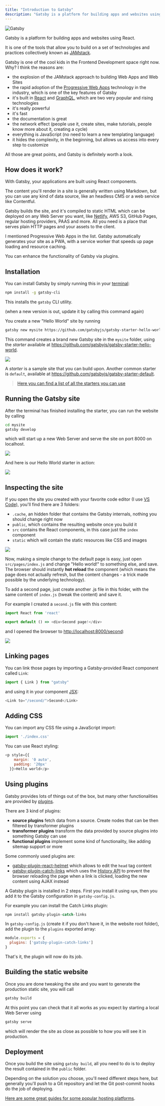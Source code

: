 ```yaml
---
title: "Introduction to Gatsby"
description: "Gatsby is a platform for building apps and websites using React"
---
```


![Gatsby](banner.png)

Gatsby is a platform for building apps and websites using React.

It is one of the tools that allow you to build on a set of technologies and practices collectively known as [JAMstack](https://flaviocopes.com/jamstack/).

Gatsby is one of the cool kids in the Frontend Development space right now. Why? I think the reasons are:

- the explosion of the JAMstack approach to building Web Apps and Web Sites
- the rapid adoption of the [Progressive Web Apps](https://flaviocopes.com/progressive-web-apps/) technology in the industry, which is one of the key features of Gatsby
- it's built in [React](https://flaviocopes.com/react/) and [GraphQL](https://flaviocopes.com/graphql/), which are two very popular and rising technologies
- it's really powerful
- it's fast
- the documentation is great
- the network effect (people use it, create sites, make tutorials, people know more about it, creating a cycle)
- everything is JavaScript (no need to learn a new templating language)
- it hides the complexity, in the beginning, but allows us access into every step to customize

All those are great points, and Gatsby is definitely worth a look.

## How does it work?

With Gatsby, your applications are built using React components.

The content you'll render in a site is generally written using Markdown, but you can use any kind of data source, like an headless CMS or a web service like Contentful.

Gatsby builds the site, and it's compiled to static HTML which can be deployed on any Web Server you want, like [Netlify](https://flaviocopes.com/netlify/), AWS S3, GitHub Pages, regular hosting providers, PAAS and more. All you need is a place that serves plain HTTP pages and your assets to the client.

I mentioned Progressive Web Apps in the list. Gatsby automatically generates your site as a PWA, with a service worker that speeds up page loading and resource caching.

You can enhance the functionality of Gatsby via plugins.

## Installation

You can install Gatsby by simply running this in your [terminal](https://flaviocopes.com/macos-terminal/):

```sh
npm install -g gatsby-cli
```

This installs the `gatsby` CLI utility.

(when a new version is out, update it by calling this command again)

You create a new "Hello World" site by running

```sh
gatsby new mysite https://github.com/gatsbyjs/gatsby-starter-hello-world
```

This command creates a brand new Gatsby site in the `mysite` folder, using the *starter* available at <https://github.com/gatsbyjs/gatsby-starter-hello-world>.

![](1.png)

A *starter* is a sample site that you can build upon. Another common starter is `default`, available at <https://github.com/gatsbyjs/gatsby-starter-default>.

> [Here you can find a list of all the starters you can use](https://www.gatsbyjs.org/docs/gatsby-starters/)

## Running the Gatsby site

After the terminal has finished installing the starter, you can run the website by calling

```sh
cd mysite
gatsby develop
```

which will start up a new Web Server and serve the site on port 8000 on localhost.

![](2.png)

And here is our Hello World starter in action:

![](3.png)

## Inspecting the site

If you open the site you created with your favorite code editor (I use [VS Code](https://flaviocopes.com/vscode/)), you'll find there are 3 folders:

- `.cache`, an hidden folder that contains the Gatsby internals, nothing you should change right now
- `public`, which contains the resulting website once you build it
- `src` contains the React components, in this case just the `index` component
- `static` which will contain the static resources like CSS and images

![](4.png)

Now, making a simple change to the default page is easy, just open `src/pages/index.js` and change "Hello world!" to something else, and save. The browser should instantly **hot reload** the component (which means the page does not actually refresh, but the content changes - a trick made possible by the underlying technology).

To add a second page, just create another .js file in this folder, with the same content of `index.js` (tweak the content) and save it.

For example I created a `second.js` file with this content:

```js
import React from 'react'

export default () => <div>Second page!</div>
```

and I opened the browser to <http://localhost:8000/second>:

![](5.png)

## Linking pages

You can link those pages by importing a Gatsby-provided React component called `Link`:

```js
import { Link } from "gatsby"
```

and using it in your component [JSX](https://flaviocopes.com/jsx/):

```js
<Link to="/second/">Second</Link>
```

## Adding CSS

You can import any CSS file using a JavaScript import:

```js
import './index.css'
```

You can use React styling:

```js
<p style={{
    margin: '0 auto',
    padding: '20px'
  }}>Hello world</p>
```

## Using plugins

Gatsby provides lots of things out of the box, but many other functionalities are provided by [plugins](https://www.gatsbyjs.org/plugins/).

There are 3 kind of plugins:

- **source plugins** fetch data from a source. Create nodes that can be then filtered by transformer plugins
- **transformer plugins** transform the data provided by source plugins into something Gatsby can use
- **functional plugins** implement some kind of functionality, like adding sitemap support or more

Some commonly used plugins are:

- [gatsby-plugin-react-helmet](https://www.gatsbyjs.org/packages/gatsby-plugin-react-helmet/) which allows to edit the `head` tag content
- [gatsby-plugin-catch-links](https://www.gatsbyjs.org/packages/gatsby-plugin-catch-links/) which uses the [History API](https://flaviocopes.com/history-api/) to prevent the browser reloading the page when a link is clicked, loading the new content using AJAX instead

A Gatsby plugin is installed in 2 steps. First you install it using `npm`, then you add it to the Gatsby configuration in `gatsby-config.js`.

For example you can install the Catch Links plugin:

```js
npm install gatsby-plugin-catch-links
```

In `gatsby-config.js` (create it if you don't have it, in the website root folder), add the plugin to the `plugins` exported array:

```js
module.exports = {
  plugins: ['gatsby-plugin-catch-links']
}
```

That's it, the plugin will now do its job.

## Building the static website

Once you are done tweaking the site and you want to generate the production static site, you will call

```sh
gatsby build
```

At this point you can check that it all works as you expect by starting a local Web Server using

```sh
gatsby serve
```

which will render the site as close as possible to how you will see it in production.

## Deployment

Once you build the site using `gatsby build`, all you need to do is to deploy the result  contained in the `public` folder.

Depending on the solution you choose, you'll need different steps here, but generally you'll push to a Git repository and let the Git post-commit hooks do the job of deploying.

[Here are some great guides for some popular hosting platforms](https://www.gatsbyjs.org/docs/deploying-and-hosting/).
